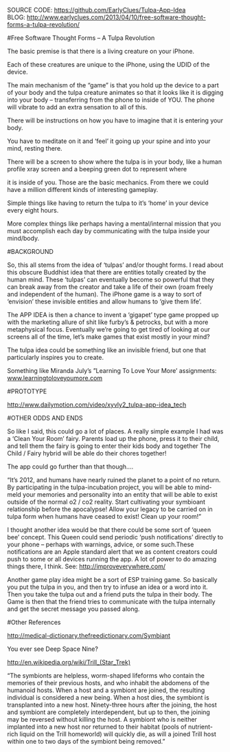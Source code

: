 SOURCE CODE: https://github.com/EarlyClues/Tulpa-App-Idea  
BLOG: http://www.earlyclues.com/2013/04/10/free-software-thought-forms-a-tulpa-revolution/  

#Free Software Thought Forms – A Tulpa Revolution

The basic premise is that there is a living creature on your iPhone.

Each of these creatures are unique to the iPhone, using the UDID of the device.

The main mechanism of the “game” is that you hold up the device to a part of your body and the tulpa creature animates so that it looks like it is digging into your body – transferring from the phone to inside of YOU. The phone will vibrate to add an extra sensation to all of this.

There will be instructions on how you have to imagine that it is entering your body.

You have to meditate on it and ‘feel’ it going up your spine and into your mind, resting there.

There will be a screen to show where the tulpa is in your body, like a human profile xray screen and a beeping green dot to represent where

it is inside of you. Those are the basic mechanics. From there we could have a million different kinds of interesting gameplay.

Simple things like having to return the tulpa to it’s ‘home’ in your device every eight hours.

More complex things like perhaps having a mental/internal mission that you must accomplish each day by communicating with the tulpa inside your mind/body.

#BACKGROUND

So, this all stems from the idea of ‘tulpas’ and/or thought forms. I read about this obscure Buddhist idea that there are entities totally created by the human mind. These ‘tulpas’ can eventually become so powerful that they can break away from the creator and take a life of their own (roam freely and independent of the human). The iPhone game is a way to sort of ‘envision’ these invisible entities and allow humans to ‘give them life’.

The APP IDEA is then a chance to invent a ‘gigapet’ type game propped up with the marketing allure of shit like furby’s & petrocks, but with a more metaphysical focus.  Eventually we’re going to get tired of looking at our screens all of the time, let’s make games that exist mostly in your mind?

The tulpa idea could be something like an invisible friend, but one that particularly inspires you to create.

Something like Miranda July’s  ”Learning To Love Your More’ assignments: www.learningtoloveyoumore.com

#PROTOTYPE

http://www.dailymotion.com/video/xyvly2_tulpa-app-idea_tech

#OTHER ODDS AND ENDS

So like I said, this could go a lot of places. A really simple example I had was a ‘Clean Your Room’ fairy. Parents load up the phone, press it to their child, and tell them the fairy is going to enter their kids body and together The Child / Fairy hybrid will be able do their chores together!

The app could go further than that though….

“It’s 2012, and humans have nearly ruined the planet to a point of no return. By participating in the tulpa-incubation project, you will be able to mind-meld your memories and personality into an entity that will be able to exist outside of the normal o2 / co2 reality. Start cultivating your symbioant relationship before the apocalypse! Allow your legacy to be carried on in tulpa form when humans have ceased to exist! Clean up your room!”

I thought another idea would be that there could be some sort of ‘queen bee’ concept. This Queen could send periodic ‘push notifications’ directly to your phone – perhaps with warnings, advice, or some such.These notifications are an Apple standard alert that we as content creators could push to some or all devices running the app. A lot of power to do amazing things there, I think. See: http://improveverywhere.com/

Another game play idea might be a sort of ESP training game. So basically you put the tulpa in you, and then try to infuse an idea or a word into it. Then you take the tulpa out and a friend puts the tulpa in their body. The Game is then that the friend tries to communicate with the tulpa internally and get the secret message you passed along.

#Other References

http://medical-dictionary.thefreedictionary.com/Symbiant

 You ever see Deep Space Nine?

http://en.wikipedia.org/wiki/Trill_(Star_Trek)

“The symbionts are helpless, worm-shaped lifeforms who contain the memories of their previous hosts, and who inhabit the abdomens of the humanoid hosts. When a host and a symbiont are joined, the resulting individual is considered a new being. When a host dies, the symbiont is transplanted into a new host. Ninety-three hours after the joining, the host and symbiont are completely interdependent, but up to then, the joining may be reversed without killing the host. A symbiont who is neither implanted into a new host nor returned to their habitat (pools of nutrient-rich liquid on the Trill homeworld) will quickly die, as will a joined Trill host within one to two days of the symbiont being removed.”
